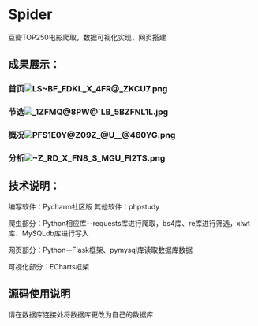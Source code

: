 # Spider
豆瓣TOP250电影爬取，数据可视化实现，网页搭建
## 成果展示：
### 首页![LS~BF_FDKL_X_4FR@_ZKCU7.png](https://i.loli.net/2021/11/06/kQd3D5gq9AXPWy6.png)
### 节选![_1ZFMQ@8PW@`LB_5BZFNL1L.jpg](https://i.loli.net/2021/11/06/62KsAaP3HQqSxDv.jpg)
### 概况![PFS1E0Y@Z09Z_@U__@460YG.png](https://i.loli.net/2021/11/06/bRaijrXoZMgm7FK.png)
### 分析![~Z_RD_X_FN8_S_MGU_FI2TS.png](https://i.loli.net/2021/11/06/crJkHKLnw6og84Z.png)
## 技术说明：
编写软件：Pycharm社区版
其他软件：phpstudy

爬虫部分：Python相应库--requests库进行爬取，bs4库、re库进行筛选，xlwt库、MySQLdb库进行写入

网页部分：Python--Flask框架、pymysql库读取数据库数据

可视化部分：ECharts框架

## 源码使用说明
请在数据库连接处将数据库更改为自己的数据库
